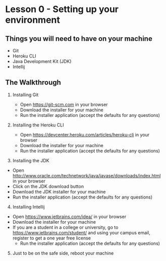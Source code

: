 # Lesson 0 - Setting up your environment 
## Things you will need to have on your machine
* Git
* Heroku CLI
* Java Development Kit (JDK)
* Intellij

## The Walkthrough 

1. Installing Git 
	* Open https://git-scm.com in your browser
  	* Download the installer for your machine 
  	* Run the installer application (accept the defaults for any questions)   

2. Installing the Heroku CLI 
	* Open https://devcenter.heroku.com/articles/heroku-cli in your browser 
  	* Download the installer for your machine 
	* Run the installer application (accept the defaults for any questions)
  
3. Installing the JDK
  * Open http://www.oracle.com/technetwork/java/javase/downloads/index.html in your browser
  * Click on the JDK download button
  * Download the JDK installer for your machine
  * Run the installer application (accept the defaults for any questions)
  
4. Installing Intellij
  * Open https://www.jetbrains.com/idea/ in your browser
  * Download the installer for your machine
  * If you are a student in a college or university, go to https://www.jetbrains.com/student/ 
  and using your campus email, register to get a one year free license
	* Run the installer application (accept the defaults for any questions)

5. Just to be on the safe side, reboot your machine
